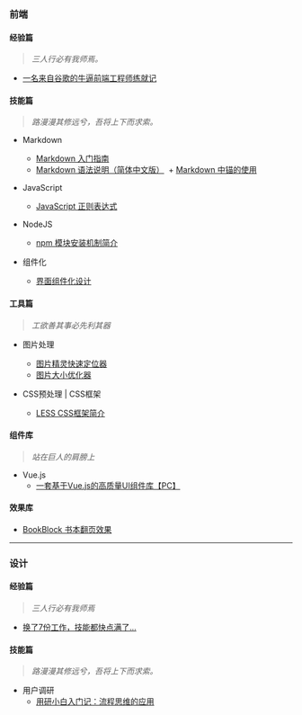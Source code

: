### 前端 ###

#### 经验篇
> _三人行必有我师焉。_

+ [一名来自谷歌的牛逼前端工程师练就记](http://www.tuicool.com/articles/ey6zEv "一名来自谷歌的牛逼前端工程师练就记")


#### 技能篇
> _路漫漫其修远兮，吾将上下而求索。_

+ Markdown
  + [Markdown 入门指南](http://www.jianshu.com/p/1e402922ee32 "Markdown 入门指南")
  + [Markdown 语法说明（简体中文版）](http://www.appinn.com/markdown/ "Markdown 语法说明（简体中文版）")
  + [Markdown 中锚的使用](http://www.cnblogs.com/rainduck/p/3593870.html "Markdown 中锚的使用")

+ JavaScript
  + [JavaScript 正则表达式](http://www.jianshu.com/p/8ab69c23dd62 "JavaScript 正则表达式")

+ NodeJS
  + [npm 模块安装机制简介](http://mp.weixin.qq.com/s/f-toSMgFFHDsRHpU1CqrOw "npm 模块安装机制简介")

+ 组件化
  + [界面组件化设计](http://mp.weixin.qq.com/s/s9sIfHSPM4qAUcDPn6EWXw "界面组件化设计")
  
#### 工具篇
> _工欲善其事必先利其器_

+ 图片处理
  + [图片精灵快速定位器](http://www.spritecow.com/ "图片精灵快速定位器")
  + [图片大小优化器](https://tinypng.com/ "图片大小优化器")
  
+ CSS预处理 | CSS框架
  + [LESS CSS框架简介](https://www.ibm.com/developerworks/cn/web/1207_zhaoch_lesscss/ "LESS CSS框架简介")
 
#### 组件库
> _站在巨人的肩膀上_

+ Vue.js
  + [一套基于Vue.js的高质量UI组件库【PC】](https://www.iviewui.com/ "一套基于Vue.js的高质量UI组件库")
  
#### 效果库

+ [BookBlock 书本翻页效果](https://tympanus.net/codrops/2012/09/03/bookblock-a-content-flip-plugin/ "BookBlock 书本翻页效果")
  
---

### 设计 ###

#### 经验篇
> _三人行必有我师焉_

+ [换了7份工作，技能都快点满了...](http://mp.weixin.qq.com/s/5Vqmks6N1fEtF5F7FPCPcA "换了7份工作，技能都快点满了...")


#### 技能篇
> _路漫漫其修远兮，吾将上下而求索。_

+ 用户调研
    + [用研小白入门记：流程思维的应用](http://mp.weixin.qq.com/s/DSuwi30919CPJmQh7B_VqQ "用研小白入门记：流程思维的应用")
